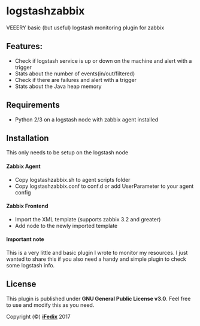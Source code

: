 # logstashzabbix
VEEERY basic (but useful) logstash monitoring plugin for zabbix

## Features:

- Check if logstash service is up or down on the machine and alert with a trigger
- Stats about the number of events(in/out/filtered)
- Check if there are failures and alert with a trigger
- Stats about the Java heap memory

## Requirements

 - Python 2/3 on a logstash node with zabbix agent installed

## Installation

This only needs to be setup on the logstash node

#### Zabbix Agent

- Copy logstashzabbix.sh to agent scripts folder
- Copy logstashzabbix.conf to conf.d or add UserParameter to your agent config

#### Zabbix Frontend

- Import the XML template (supports zabbix 3.2 and greater)
- Add node to the newly imported template

#### Important note
This is a very little and basic plugin I wrote to monitor my resources. I just wanted to share this if you also need a handy and simple plugin to check some logstash info.


## License
This plugin is published under **GNU General Public License v3.0**. Feel free to use and modify this as you need.

Copyright (©) [**iFedix**](https://github.com/iFedix) 2017